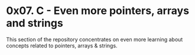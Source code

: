# 0x07. C - Even more pointers, arrays and strings
This section of the repository concentrates on even more learning about concepts related to pointers, arrays & strings.
